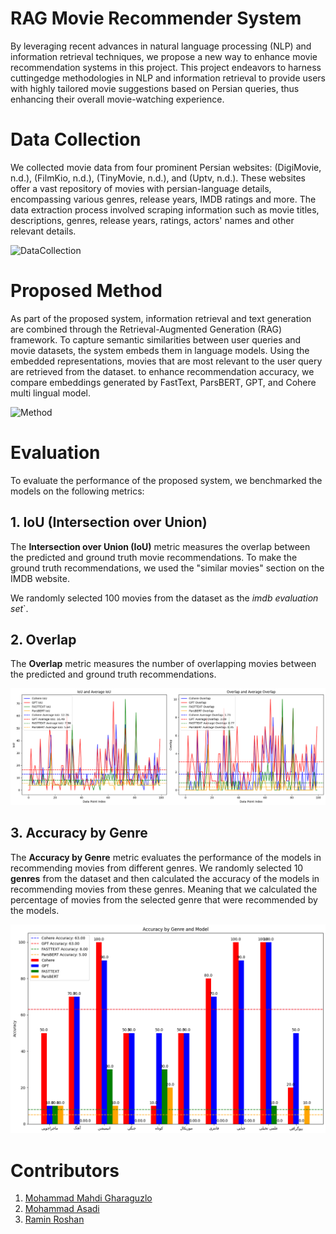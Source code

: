 # RAG Movie Recommender System
By leveraging recent advances in natural language processing (NLP) and
information retrieval techniques, we propose a new way to enhance movie
recommendation systems in this project. This project endeavors to harness cuttingedge methodologies in NLP and information retrieval to provide users with highly
tailored movie suggestions based on Persian queries, thus enhancing their overall
movie-watching experience.


# Data Collection
We collected movie data from four prominent Persian websites: (DigiMovie, n.d.),
(FilmKio, n.d.), (TinyMovie, n.d.), and (Uptv, n.d.). These websites offer a vast
repository of movies with persian-language details, encompassing various genres,
release years, IMDB ratings and more. The data extraction process involved scraping
information such as movie titles, descriptions, genres, release years, ratings, actors'
names and other relevant details.

![DataCollection](https://github.com/NLP-Final-Projects/nlp-final-project/assets/39520184/a1e6dca3-de68-4882-a78d-d9856da5e64d)




# Proposed Method
As part of the proposed system, information retrieval and text generation are
combined through the Retrieval-Augmented Generation (RAG) framework. To
capture semantic similarities between user queries and movie datasets, the system
embeds them in language models. Using the embedded representations, movies that
are most relevant to the user query are retrieved from the dataset. to enhance
recommendation accuracy, we compare embeddings generated by FastText,
ParsBERT, GPT, and Cohere multi lingual model.

![Method](https://github.com/NLP-Final-Projects/nlp-final-project/assets/39520184/8123ab56-ba37-4ebe-a1be-b00297d7162b)

# Evaluation
To evaluate the performance of the proposed system, we benchmarked the models on the following metrics:
## 1. IoU (Intersection over Union)
The **Intersection over Union (IoU)** metric measures the overlap between the predicted and ground truth movie recommendations. To make the ground truth recommendations, we used the "similar movies" section on the IMDB website. 

We randomly selected 100 movies from the dataset as the *imdb evaluation set*`.
## 2. Overlap
The **Overlap** metric measures the number of overlapping movies between the predicted and ground truth recommendations. 

![IoU](/benchmarking/IoU-and-Overlap.png)

## 3. Accuracy by Genre
The **Accuracy by Genre** metric evaluates the performance of the models in recommending movies from different genres. We randomly selected 10 **genres** from the dataset and then calculated the accuracy of the models in recommending movies from these genres. Meaning that we calculated the percentage of movies from the selected genre that were recommended by the models.

![Accuracy by Genre](/benchmarking/acc-by-genre.png)

# Contributors
1. [Mohammad Mahdi Gharaguzlo](https://github.com/LaZBeaver)
2. [Mohammad Asadi](https://github.com/MAsadi7)
3. [Ramin Roshan](https://github.com/albino-crow)

